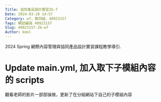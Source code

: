 ```yaml
---
Title: 協同產品設計實習2b-7
Date: 2024-03-28 14:57
Category: w7，第四組，40923157
Tags: 網誌編寫 40923157
Slug: 40923157-2b-w7
Author: kmol
---
```


2024 Spring 網際內容管理與協同產品設計實習課程教學導引.

<!-- PELICAN_END_SUMMARY -->
# Update main.yml, 加入取下子模組內容的 scripts
觀看老師的影片一部部操做，更新了在分組網站下自己的子模組內容
